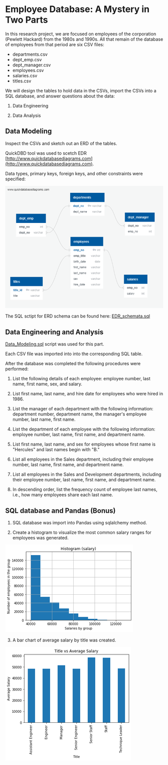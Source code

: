 # **Employee Database: A Mystery in Two Parts**

In this research project, we are focused on employees of the corporation (Pewlett Hackard) from the 1980s and 1990s. All that remain of the database of employees from that period are six CSV files:

* departments.csv
* dept_emp.csv
* dept_manager.csv
* employees.csv
* salaries.csv
* titles.csv

We will design the tables to hold data in the CSVs, import the CSVs into a SQL database, and answer questions about the data:

1. Data Engineering

2. Data Analysis

## Data Modeling

Inspect the CSVs and sketch out an ERD of the tables.

QuickDBD tool was used to scetch EDR [http://www.quickdatabasediagrams.com](http://www.quickdatabasediagrams.com).

Data types, primary keys, foreign keys, and other constraints were specified:

<img src="Images/QuickDBD-fig.png">

The SQL sctipt for ERD schema can be found here: [EDR_schemata.sql](EDR_schemata.sql) 

## Data Engineering and Analysis

[Data_Modeling.sql](Data_Modeling.sql) script was used for this part.

Each CSV file was imported into into the corresponding SQL table.


After the database was completed the following procedures were performed:

1. List the following details of each employee: employee number, last name, first name, sex, and salary.

2. List first name, last name, and hire date for employees who were hired in 1986.

3. List the manager of each department with the following information: department number, department name, the manager's employee number, last name, first name.

4. List the department of each employee with the following information: employee number, last name, first name, and department name.

5. List first name, last name, and sex for employees whose first name is "Hercules" and last names begin with "B."

6. List all employees in the Sales department, including their employee number, last name, first name, and department name.

7. List all employees in the Sales and Development departments, including their employee number, last name, first name, and department name.

8. In descending order, list the frequency count of employee last names, i.e., how many employees share each last name.

## SQL database and Pandas (Bonus)

1. SQL database was import into Pandas using sqlalchemy method.

2. Create a histogram to visualize the most common salary ranges for employees was generated.

 ![hist](Images/Histogram_Salary.png)

3. A bar chart of average salary by title was created.

![bar_chart](Images/Title_vs_Average_Salary.png)

